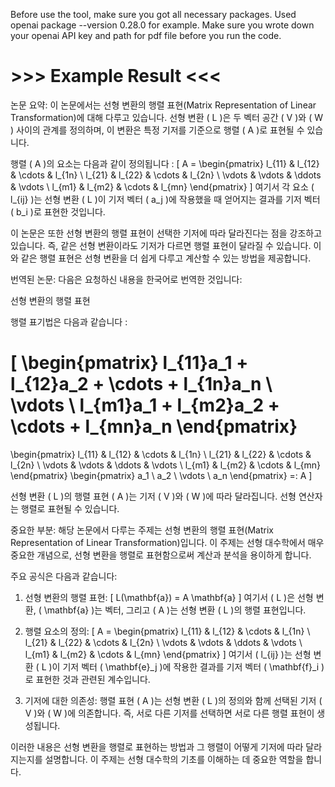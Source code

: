 Before use the tool, make sure you got all necessary packages.
Used openai package --version 0.28.0 for example.
Make sure you wrote down your openai API key and path for pdf file before you run the code.


# >>> Example Result <<< #

논문 요약:
이 논문에서는 선형 변환의 행렬 표현(Matrix Representation of Linear Transformation)에 대해 다루고 있습니다. 선형 변환 \( L \)은 두 벡터 공간 \( V \)와 \( W \) 사이의 관계를 정의하며, 이 변환은 특정 기저를 기준으로 행렬 \( A \)로 표현될 수 있습니다. 

행렬 \( A \)의 요소는 다음과 같이 정의됩니다 :
\[
A = \begin{pmatrix}
l_{11} & l_{12} & \cdots & l_{1n} \\
l_{21} & l_{22} & \cdots & l_{2n} \\
\vdots & \vdots & \ddots & \vdots \\
l_{m1} & l_{m2} & \cdots & l_{mn}
\end{pmatrix}
\]
여기서 각 요소 \( l_{ij} \)는 선형 변환 \( L \)이 기저 벡터 \( a_j \)에 작용했을 때 얻어지는 결과를 기저 벡터 \( b_i \)로 표현한 것입니다. 

이 논문은 또한 선형 변환의 행렬 표현이 선택한 기저에 따라 달라진다는 점을 강조하고 있습니다. 즉, 같은 선형 변환이라도 기저가 다르면 행렬 표현이 달라질 수 있습니다. 이와 같은 행렬 표현은 선형 변환을 더 쉽게 다루고 계산할 수 있는 방법을 제공합니다.

번역된 논문:
다음은 요청하신 내용을 한국어로 번역한 것입니다:

선형 변환의 행렬 표현

행렬 표기법은 다음과 같습니다 :

\[
\begin{pmatrix}
l_{11}a_1 + l_{12}a_2 + \cdots + l_{1n}a_n \\
\vdots \\
l_{m1}a_1 + l_{m2}a_2 + \cdots + l_{mn}a_n
\end{pmatrix}
=
\begin{pmatrix}
l_{11} & l_{12} & \cdots & l_{1n} \\
l_{21} & l_{22} & \cdots & l_{2n} \\
\vdots & \vdots & \ddots & \vdots \\
l_{m1} & l_{m2} & \cdots & l_{mn}
\end{pmatrix}
\begin{pmatrix}
a_1 \\
a_2 \\
\vdots \\
a_n
\end{pmatrix}
=: A
\]

선형 변환 \( L \)의 행렬 표현 \( A \)는 기저 \( V \)와 \( W \)에 따라 달라집니다. 선형 연산자는 행렬로 표현될 수 있습니다.

중요한 부분:
해당 논문에서 다루는 주제는 선형 변환의 행렬 표현(Matrix Representation of Linear Transformation)입니다. 이 주제는 선형 대수학에서 매우 중요한 개념으로, 선형 변환을 행렬로 표현함으로써 계산과 분석을 용이하게 합니다.

주요 공식은 다음과 같습니다:

1. 선형 변환의 행렬 표현:
   \[
   L(\mathbf{a}) = A \mathbf{a}
   \]
   여기서 \( L \)은 선형 변환, \( \mathbf{a} \)는 벡터, 그리고 \( A \)는 선형 변환 \( L \)의 행렬 표현입니다.

2. 행렬 요소의 정의:
   \[
   A = \begin{pmatrix}
   l_{11} & l_{12} & \cdots & l_{1n} \\
   l_{21} & l_{22} & \cdots & l_{2n} \\
   \vdots & \vdots & \ddots & \vdots \\
   l_{m1} & l_{m2} & \cdots & l_{mn}
   \end{pmatrix}
   \]
   여기서 \( l_{ij} \)는 선형 변환 \( L \)이 기저 벡터 \( \mathbf{e}_j \)에 작용한 결과를 기저 벡터 \( \mathbf{f}_i \)로 표현한 것과 관련된 계수입니다.

3. 기저에 대한 의존성:
   행렬 표현 \( A \)는 선형 변환 \( L \)의 정의와 함께 선택된 기저 \( V \)와 \( W \)에 의존합니다. 즉, 서로 다른 기저를 선택하면 서로 다른 행렬 표현이 생성됩니다.

이러한 내용은 선형 변환을 행렬로 표현하는 방법과 그 행렬이 어떻게 기저에 따라 달라지는지를 설명합니다. 이 주제는 선형 대수학의 기초를 이해하는 데 중요한 역할을 합니다.